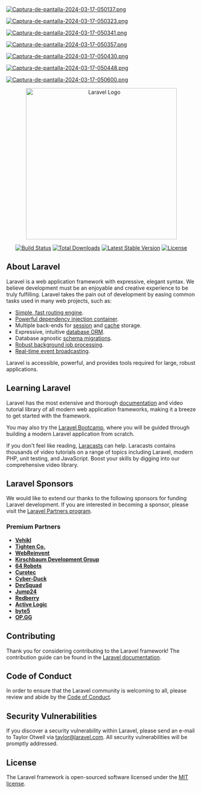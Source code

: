 
[![Captura-de-pantalla-2024-03-17-050137.png](https://i.postimg.cc/wT2SPzC3/Captura-de-pantalla-2024-03-17-050137.png)](https://postimg.cc/F7fWdMsQ)

[![Captura-de-pantalla-2024-03-17-050323.png](https://i.postimg.cc/4NcD1MGF/Captura-de-pantalla-2024-03-17-050323.png)](https://postimg.cc/fJwqz8Jx)

[![Captura-de-pantalla-2024-03-17-050341.png](https://i.postimg.cc/ydfZtkyv/Captura-de-pantalla-2024-03-17-050341.png)](https://postimg.cc/dky3TQXy)

[![Captura-de-pantalla-2024-03-17-050357.png](https://i.postimg.cc/PrDCz696/Captura-de-pantalla-2024-03-17-050357.png)](https://postimg.cc/7fxPqNx7)

[![Captura-de-pantalla-2024-03-17-050430.png](https://i.postimg.cc/y8PF41Bg/Captura-de-pantalla-2024-03-17-050430.png)](https://postimg.cc/XrrZ90r4)

[![Captura-de-pantalla-2024-03-17-050448.png](https://i.postimg.cc/Px8pxTGM/Captura-de-pantalla-2024-03-17-050448.png)](https://postimg.cc/xJnTpr1k)

[![Captura-de-pantalla-2024-03-17-050600.png](https://i.postimg.cc/Mpy9cJwq/Captura-de-pantalla-2024-03-17-050600.png)](https://postimg.cc/cvLRjj6b)


<p align="center"><a href="https://laravel.com" target="_blank"><img src="https://raw.githubusercontent.com/laravel/art/master/logo-lockup/5%20SVG/2%20CMYK/1%20Full%20Color/laravel-logolockup-cmyk-red.svg" width="400" alt="Laravel Logo"></a></p>

<p align="center">
<a href="https://github.com/laravel/framework/actions"><img src="https://github.com/laravel/framework/workflows/tests/badge.svg" alt="Build Status"></a>
<a href="https://packagist.org/packages/laravel/framework"><img src="https://img.shields.io/packagist/dt/laravel/framework" alt="Total Downloads"></a>
<a href="https://packagist.org/packages/laravel/framework"><img src="https://img.shields.io/packagist/v/laravel/framework" alt="Latest Stable Version"></a>
<a href="https://packagist.org/packages/laravel/framework"><img src="https://img.shields.io/packagist/l/laravel/framework" alt="License"></a>
</p>

## About Laravel

Laravel is a web application framework with expressive, elegant syntax. We believe development must be an enjoyable and creative experience to be truly fulfilling. Laravel takes the pain out of development by easing common tasks used in many web projects, such as:

- [Simple, fast routing engine](https://laravel.com/docs/routing).
- [Powerful dependency injection container](https://laravel.com/docs/container).
- Multiple back-ends for [session](https://laravel.com/docs/session) and [cache](https://laravel.com/docs/cache) storage.
- Expressive, intuitive [database ORM](https://laravel.com/docs/eloquent).
- Database agnostic [schema migrations](https://laravel.com/docs/migrations).
- [Robust background job processing](https://laravel.com/docs/queues).
- [Real-time event broadcasting](https://laravel.com/docs/broadcasting).

Laravel is accessible, powerful, and provides tools required for large, robust applications.

## Learning Laravel

Laravel has the most extensive and thorough [documentation](https://laravel.com/docs) and video tutorial library of all modern web application frameworks, making it a breeze to get started with the framework.

You may also try the [Laravel Bootcamp](https://bootcamp.laravel.com), where you will be guided through building a modern Laravel application from scratch.

If you don't feel like reading, [Laracasts](https://laracasts.com) can help. Laracasts contains thousands of video tutorials on a range of topics including Laravel, modern PHP, unit testing, and JavaScript. Boost your skills by digging into our comprehensive video library.

## Laravel Sponsors

We would like to extend our thanks to the following sponsors for funding Laravel development. If you are interested in becoming a sponsor, please visit the [Laravel Partners program](https://partners.laravel.com).

### Premium Partners

- **[Vehikl](https://vehikl.com/)**
- **[Tighten Co.](https://tighten.co)**
- **[WebReinvent](https://webreinvent.com/)**
- **[Kirschbaum Development Group](https://kirschbaumdevelopment.com)**
- **[64 Robots](https://64robots.com)**
- **[Curotec](https://www.curotec.com/services/technologies/laravel/)**
- **[Cyber-Duck](https://cyber-duck.co.uk)**
- **[DevSquad](https://devsquad.com/hire-laravel-developers)**
- **[Jump24](https://jump24.co.uk)**
- **[Redberry](https://redberry.international/laravel/)**
- **[Active Logic](https://activelogic.com)**
- **[byte5](https://byte5.de)**
- **[OP.GG](https://op.gg)**

## Contributing

Thank you for considering contributing to the Laravel framework! The contribution guide can be found in the [Laravel documentation](https://laravel.com/docs/contributions).

## Code of Conduct

In order to ensure that the Laravel community is welcoming to all, please review and abide by the [Code of Conduct](https://laravel.com/docs/contributions#code-of-conduct).

## Security Vulnerabilities

If you discover a security vulnerability within Laravel, please send an e-mail to Taylor Otwell via [taylor@laravel.com](mailto:taylor@laravel.com). All security vulnerabilities will be promptly addressed.

## License

The Laravel framework is open-sourced software licensed under the [MIT license](https://opensource.org/licenses/MIT).
